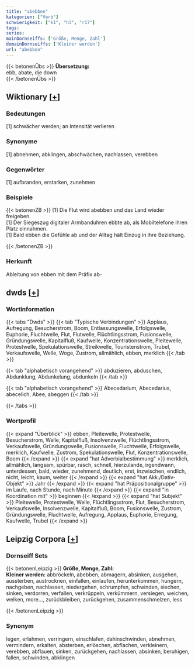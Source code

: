 ```yaml
---
title: "abebben"
kategorien: ["Verb"]
schwierigkeit: ["k1", "h3", "r17"]
tags:
series:
mainDornseiffs: ['Größe, Menge, Zahl']
domainDornseiffs: ['Kleiner werden']
url: "abebben"
---
```


{{< betonenÜbs >}}
**Übersetzung:**  
ebb, abate, die down  
{{< /betonenÜbs >}}

## Wiktionary [[+](https://de.wiktionary.org/wiki/abebben)]

### Bedeutungen
[1] schwächer werden; an Intensität verlieren  

### Synonyme
[1] abnehmen, abklingen, abschwächen, nachlassen, verebben  

### Gegenwörter
[1] aufbranden, erstarken, zunehmen  

### Beispiele
{{< betonenZB >}}
[1] Die Flut wird abebben und das Land wieder freigeben.  
[1] Der Siegeszug digitaler Armbanduhren ebbte ab, als Mobiltelefone ihren Platz einnahmen.  
[1] Bald ebben die Gefühle ab und der Alltag hält Einzug in ihre Beziehung.  

{{< /betonenZB >}}
### Herkunft
Ableitung von ebben mit dem Präfix ab-  



## dwds [[+](https://www.dwds.de/wb/abebben)]

### Wortinformation
{{< tabs "Dwds" >}}
{{< tab "Typische Verbindungen" >}}
Applaus, Aufregung, Besucherstrom, Boom, Entlassungswelle, Erfolgswelle, Euphorie, Fluchtwelle, Flut, Flutwelle, Flüchtlingsstrom, Fusionswelle, Gründungswelle, Kapitalfluß, Kaufwelle, Konzentrationswelle, Pleitewelle, Protestwelle, Spekulationswelle, Streikwelle, Touristenstrom, Trubel, Verkaufswelle, Welle, Woge, Zustrom, allmählich, ebben, merklich
{{< /tab >}}

{{< tab "alphabetisch vorangehend" >}}
abduzieren, abduschen, Abdunklung, Abdunkelung, abdunkeln
{{< /tab >}}

{{< tab "alphabetisch vorangehend" >}}
Abecedarium, Abecedarius, abecelich, Abee, abeggen
{{< /tab >}}

{{< /tabs >}}

### Wortprofil
{{< expand "Überblick" >}} ebben, Pleitewelle, Protestwelle, Besucherstrom, Welle, Kapitalfluß, Insolvenzwelle, Flüchtlingsstrom, Verkaufswelle, Gründungswelle, Fusionswelle, Fluchtwelle, Erfolgswelle, merklich, Kaufwelle, Zustrom, Spekulationswelle, Flut, Konzentrationswelle, Boom {{< /expand >}}
{{< expand "hat Adverbialbestimmung" >}} merklich, allmählich, langsam, spürbar, rasch, schnell, hierzulande, irgendwann, unterdessen, bald, wieder, zunehmend, deutlich, erst, inzwischen, endlich, nicht, leicht, kaum, weiter {{< /expand >}}
{{< expand "hat Akk./Dativ-Objekt" >}} Jahr {{< /expand >}}
{{< expand "hat Präpositionalgruppe" >}} im Laufe, nach Stunde, nach Minute {{< /expand >}}
{{< expand "in Koordination mit" >}} beginnen {{< /expand >}}
{{< expand "hat Subjekt" >}} Pleitewelle, Protestwelle, Welle, Flüchtlingsstrom, Flut, Besucherstrom, Verkaufswelle, Insolvenzwelle, Kapitalfluß, Boom, Fusionswelle, Zustrom, Gründungswelle, Fluchtwelle, Aufregung, Applaus, Euphorie, Erregung, Kaufwelle, Trubel {{< /expand >}}

## Leipzig Corpora [[+](https://corpora.uni-leipzig.de/en/res?word=abebben&corpusId=deu_newscrawl-public_2018)]

### Dornseiff Sets
{{< betonenLeipzig >}}
**Größe, Menge, Zahl:**  
**Kleiner werden:** abbröckeln, abebben, abmagern, absinken, ausgehen, aussterben, austrocknen, einfallen, einlaufen, herunterkommen, hungern, nachgeben, nachlassen, niedergehen, schrumpfen, schwinden, siechen, sinken, verdorren, verfallen, verkrüppeln, verkümmern, versiegen, weichen, welken, more..., zurückbleiben, zurückgehen, zusammenschmelzen, less  

{{< /betonenLeipzig >}}

### Synonym
legen, erlahmen, verringern, einschlafen, dahinschwinden, abnehmen, vermindern, erkalten, absterben, erlöschen, abflachen, verkleinern, verebben, abflauen, sinken, zurückgehen, nachlassen, absinken, beruhigen, fallen, schwinden, abklingen

